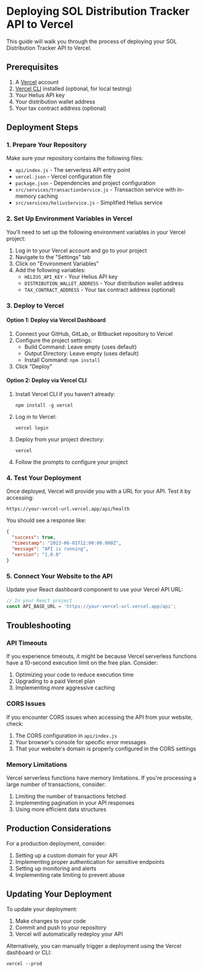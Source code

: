 # Deploying SOL Distribution Tracker API to Vercel

This guide will walk you through the process of deploying your SOL Distribution Tracker API to Vercel.

## Prerequisites

1. A [Vercel](https://vercel.com) account
2. [Vercel CLI](https://vercel.com/docs/cli) installed (optional, for local testing)
3. Your Helius API key
4. Your distribution wallet address
5. Your tax contract address (optional)

## Deployment Steps

### 1. Prepare Your Repository

Make sure your repository contains the following files:
- `api/index.js` - The serverless API entry point
- `vercel.json` - Vercel configuration file
- `package.json` - Dependencies and project configuration
- `src/services/transactionService.js` - Transaction service with in-memory caching
- `src/services/heliusService.js` - Simplified Helius service

### 2. Set Up Environment Variables in Vercel

You'll need to set up the following environment variables in your Vercel project:

1. Log in to your Vercel account and go to your project
2. Navigate to the "Settings" tab
3. Click on "Environment Variables"
4. Add the following variables:
   - `HELIUS_API_KEY` - Your Helius API key
   - `DISTRIBUTION_WALLET_ADDRESS` - Your distribution wallet address
   - `TAX_CONTRACT_ADDRESS` - Your tax contract address (optional)

### 3. Deploy to Vercel

#### Option 1: Deploy via Vercel Dashboard

1. Connect your GitHub, GitLab, or Bitbucket repository to Vercel
2. Configure the project settings:
   - Build Command: Leave empty (uses default)
   - Output Directory: Leave empty (uses default)
   - Install Command: `npm install`
3. Click "Deploy"

#### Option 2: Deploy via Vercel CLI

1. Install Vercel CLI if you haven't already:
   ```
   npm install -g vercel
   ```

2. Log in to Vercel:
   ```
   vercel login
   ```

3. Deploy from your project directory:
   ```
   vercel
   ```

4. Follow the prompts to configure your project

### 4. Test Your Deployment

Once deployed, Vercel will provide you with a URL for your API. Test it by accessing:

```
https://your-vercel-url.vercel.app/api/health
```

You should see a response like:
```json
{
  "success": true,
  "timestamp": "2023-06-01T12:00:00.000Z",
  "message": "API is running",
  "version": "1.0.0"
}
```

### 5. Connect Your Website to the API

Update your React dashboard component to use your Vercel API URL:

```jsx
// In your React project
const API_BASE_URL = 'https://your-vercel-url.vercel.app/api';
```

## Troubleshooting

### API Timeouts

If you experience timeouts, it might be because Vercel serverless functions have a 10-second execution limit on the free plan. Consider:

1. Optimizing your code to reduce execution time
2. Upgrading to a paid Vercel plan
3. Implementing more aggressive caching

### CORS Issues

If you encounter CORS issues when accessing the API from your website, check:

1. The CORS configuration in `api/index.js`
2. Your browser's console for specific error messages
3. That your website's domain is properly configured in the CORS settings

### Memory Limitations

Vercel serverless functions have memory limitations. If you're processing a large number of transactions, consider:

1. Limiting the number of transactions fetched
2. Implementing pagination in your API responses
3. Using more efficient data structures

## Production Considerations

For a production deployment, consider:

1. Setting up a custom domain for your API
2. Implementing proper authentication for sensitive endpoints
3. Setting up monitoring and alerts
4. Implementing rate limiting to prevent abuse

## Updating Your Deployment

To update your deployment:

1. Make changes to your code
2. Commit and push to your repository
3. Vercel will automatically redeploy your API

Alternatively, you can manually trigger a deployment using the Vercel dashboard or CLI:

```
vercel --prod
``` 